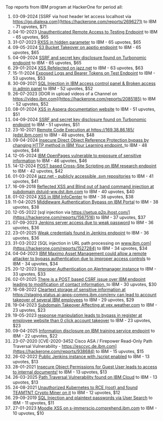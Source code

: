 Top reports from IBM program at HackerOne for period all:

1. 03-09-2024 [SSRF via host header let access localhost via https://go.dialexa.com](https://hackerone.com/reports/2696271) to IBM - 71 upvotes, $71
2. 04-10-2023 [Unauthenticated Remote Access to Testing Endpoint](https://hackerone.com/reports/2192984) to IBM - 65 upvotes, $65
3. 31-07-2023 [RXSS in hidden parameter](https://hackerone.com/reports/2090964) to IBM - 65 upvotes, $65
4. 09-05-2024 [S3 Bucket Takeover on apptio endpoint](https://hackerone.com/reports/2498255) to IBM - 65 upvotes, $65
5. 04-09-2024 [SSRF and secret key disclosure found on Turbonomic endpoint](https://hackerone.com/reports/2697592) to IBM - 65 upvotes, $65
6. 29-01-2024 [XSS Refelected on jazz.net](https://hackerone.com/reports/2338285) to IBM - 63 upvotes, $63
7. 15-11-2024 [Exposed Logs and Bearer Tokens on Test Endpoint](https://hackerone.com/reports/2844797) to IBM - 53 upvotes, $53
8. 30-09-2021 [SQL Injection in IBM access control panel & Broken access in admin panel](https://hackerone.com/reports/1355817) to IBM - 52 upvotes, $52
9. 26-07-2023 [IDOR in upload videos of a Channel on https://video.ibm.com](https://hackerone.com/reports/2085185) to IBM - 52 upvotes, $52
10. 08-01-2024 [XSS in Aspera documentation website](https://hackerone.com/reports/2308491) to IBM - 51 upvotes, $51
11. 04-09-2024 [SSRF and secret key disclosure found on Turbonomic endpoint](https://hackerone.com/reports/2697601) to IBM - 51 upvotes, $51
12. 23-10-2021 [Remote Code Execution at https://169.38.86.185/ (edst.ibm.com)](https://hackerone.com/reports/1379130) to IBM - 48 upvotes, $48
13. 09-04-2024 [Insecure Direct Object Reference Protection bypass by changing HTTP method in IBM Your Learning endpoint. ](https://hackerone.com/reports/2456603) to IBM - 48 upvotes, $48
14. 12-05-2024 [IBM OpenPages vulnerable to exposure of sensitive information](https://hackerone.com/reports/2501986) to IBM - 46 upvotes, $46
15. 14-12-2024 [POST based Cross-Site Scripting on IBM research endpoint](https://hackerone.com/reports/2899380) to IBM - 42 upvotes, $42
16. 01-03-2024 [jazz.net - publicly accessible .svn repositories](https://hackerone.com/reports/2398335) to IBM - 41 upvotes, $41
17. 16-09-2018 [Reflected XSS and Blind out of band command injection at subdomain dstuid-ww.dst.ibm.com](https://hackerone.com/reports/410334) to IBM - 40 upvotes, $40
18. 01-02-2024 [XSS in IBM InfoCenter](https://hackerone.com/reports/2343548) to IBM - 38 upvotes, $38
19. 11-04-2025 [Middleware Authentication Bypass on IBM Portal](https://hackerone.com/reports/3088290) to IBM - 38 upvotes, $38
20. 12-05-2022 [sql injection via https://setup.p2p.ihost.com/](https://hackerone.com/reports/1567516) to IBM - 37 upvotes, $37
21. 07-09-2023 [Jenkins server access due to weak password](https://hackerone.com/reports/2139047) to IBM - 36 upvotes, $36
22. 23-01-2025 [Weak credentials found in Jenkins endpoint](https://hackerone.com/reports/2954547) to IBM - 36 upvotes, $36
23. 31-03-2022 [SQL injection in URL path processing on www.ibm.com](https://hackerone.com/reports/1527284) to IBM - 34 upvotes, $34
24. 04-04-2023 [IBM Maximo Asset Management could allow a remote attacker to bypass authentication due to improper access controls](https://hackerone.com/reports/1933304) to IBM - 34 upvotes, $34
25. 20-12-2023 [Improper Authentication on Alertmanager instance](https://hackerone.com/reports/2292236) to IBM - 33 upvotes, $33
26. 02-01-2025 [There is a POST based CSRF issue over IBM endpoint leading to modification of contact information. ](https://hackerone.com/reports/2919623) to IBM - 30 upvotes, $30
27. 16-08-2022 [Cleartext storage of sensitive information at https://staging.status.ai-apps-comms.ibm.com/env can lead to account takeover  of several IBM employees](https://hackerone.com/reports/1670586) to IBM - 29 upvotes, $29
28. 19-04-2023 [Subdomain Takeover Affecting at  vex.weather.com](https://hackerone.com/reports/1954364) to IBM - 23 upvotes, $23
29. 19-05-2023 [response manipulation leads to bypass in register at employee website than 0 click account takeover](https://hackerone.com/reports/1994227) to IBM - 23 upvotes, $23
30. 09-04-2025 [Information disclosure on IBM training service endpoint](https://hackerone.com/reports/3051155) to IBM - 22 upvotes, $22
31. 23-07-2020 [CVE-2020-3452 Cisco ASA / Firepower Read-Only Path Traversal Vulnerability - https://esccvc.de.ibm.com](https://hackerone.com/reports/938684) to IBM - 15 upvotes, $15
32. 26-02-2022 [Public Jenkins instance with /script enabled](https://hackerone.com/reports/1492447) to IBM - 13 upvotes, $13
33. 28-01-2021 [Insecure Object Permissions for Guest User leads to access to internal documents!](https://hackerone.com/reports/1089583) to IBM - 13 upvotes, $13
34. 26-03-2025 [Path Traversal Vulnerability found on IBM Cloud](https://hackerone.com/reports/3060373) to IBM - 13 upvotes, $13
35. 24-08-2021 [Unauthorized Kubernetes to RCE (root) and found TEAMTNT Crypto Miner on it](https://hackerone.com/reports/1317236) to IBM - 12 upvotes, $12
36. 29-09-2019 [SQL Injection and plaintext passwords via User Search](https://hackerone.com/reports/703819) to IBM - 11 upvotes, $11
37. 27-01-2023 [Moodle XSS on s-immerscio.comprehend.ibm.com](https://hackerone.com/reports/1848551) to IBM - 10 upvotes, $10
